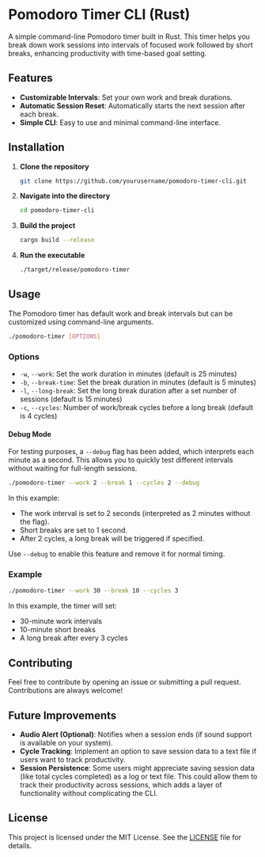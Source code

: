 # Pomodoro Timer CLI (Rust)

A simple command-line Pomodoro timer built in Rust. This timer helps you break down work sessions into intervals of focused work followed by short breaks, enhancing productivity with time-based goal setting.

## Features

- **Customizable Intervals**: Set your own work and break durations.
- **Automatic Session Reset**: Automatically starts the next session after each break.
- **Simple CLI**: Easy to use and minimal command-line interface.

## Installation

1. **Clone the repository**

   ```bash
   git clone https://github.com/yourusername/pomodoro-timer-cli.git
   ```

2. **Navigate into the directory**

   ```bash
   cd pomodoro-timer-cli
   ```

3. **Build the project**

   ```bash
   cargo build --release
   ```

4. **Run the executable**

   ```bash
   ./target/release/pomodoro-timer
   ```

## Usage

The Pomodoro timer has default work and break intervals but can be customized using command-line arguments.

```bash
./pomodoro-timer [OPTIONS]
```

### Options

- `-w`, `--work`: Set the work duration in minutes (default is 25 minutes)
- `-b`, `--break-time`: Set the break duration in minutes (default is 5 minutes)
- `-l`, `--long-break`: Set the long break duration after a set number of sessions (default is 15 minutes)
- `-c`, `--cycles`: Number of work/break cycles before a long break (default is 4 cycles)

#### Debug Mode

For testing purposes, a `--debug` flag has been added, which interprets each minute as a second. This allows you to quickly test different intervals without waiting for full-length sessions.

```bash
./pomodoro-timer --work 2 --break 1 --cycles 2 --debug
```

In this example:

- The work interval is set to 2 seconds (interpreted as 2 minutes without the flag).
- Short breaks are set to 1 second.
- After 2 cycles, a long break will be triggered if specified.

Use `--debug` to enable this feature and remove it for normal timing.

### Example

```bash
./pomodoro-timer --work 30 --break 10 --cycles 3
```

In this example, the timer will set:

- 30-minute work intervals
- 10-minute short breaks
- A long break after every 3 cycles

## Contributing

Feel free to contribute by opening an issue or submitting a pull request. Contributions are always welcome!

## Future Improvements

- **Audio Alert (Optional)**: Notifies when a session ends (if sound support is available on your system).
- **Cycle Tracking**: Implement an option to save session data to a text file if users want to track productivity.
- **Session Persistence**: Some users might appreciate saving session data (like total cycles completed) as a log or text file. This could allow them to track their productivity across sessions, which adds a layer of functionality without complicating the CLI.

## License

This project is licensed under the MIT License. See the [LICENSE](LICENSE) file for details.
